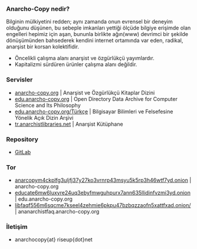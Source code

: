### Anarcho-Copy nedir?

Bilginin mülkiyetini redden; aynı zamanda onun evrensel bir deneyim olduğunu düşünen, bu sebeple imkanları yettiği ölçüde bilgiye erişimde olan engelleri hepimiz için aşan, bununla birlikte ağın(www) devrimci bir şekilde dönüşümünden bahsederek kendini internet ortamında var eden, radikal, anarşist bir korsan kolektifidir.

 - Öncelikli çalışma alanı anarşist ve özgürlükçü yayımlardır.
 - Kapitalizmi sürdüren ürünler çalışma alanı değildir.

### Servisler

<ul>
<li><a href="https://anarcho-copy.org/">anarcho-copy.org</a> | Anarşist ve Özgürlükçü Kitaplar Dizini</li>
<li><a href="https://edu.anarcho-copy.org/">edu.anarcho-copy.org</a> | Open Directory Data Archive for Computer Science and Its Philosophy</li>
<li><a href="http://edu.anarcho-copy.org/T%c3%bcrk%c3%a7e%20-%20Turkish/">edu.anarcho-copy.org/Türkçe</a> | Bilgisayar Bilimleri ve Felsefesine Yönelik Açık Dizin Arşivi</li>
<li><a href="https://tr.anarchistlibraries.net/special/index">tr.anarchistlibraries.net</a> | Anarşist Kütüphane</li>
</ul>

### Repository

 - [GitLab](https://gitlab.com/anarcho-copy)
 
### Tor

<ul>
<li><a href="http://anarcopym4ckplfg3uljfj37y27ko3vrnrp43msyu5k5rp3h46wtf7yd.onion">anarcopym4ckplfg3uljfj37y27ko3vrnrp43msyu5k5rp3h46wtf7yd.onion</a> | anarcho-copy.org</li>
<li><a href="http://educate6mw6luxyre24uq3ebyfmwguhpurx7ann635llidinfvzmi3yd.onion">educate6mw6luxyre24uq3ebyfmwguhpurx7ann635llidinfvzmi3yd.onion</a> | edu.anarcho-copy.org</li>
<li><a href="http://libfaqf556m6sqcme7kseel4zehmie6pkpu47bzbqzzaofn5xattfxad.onion">libfaqf556m6sqcme7kseel4zehmie6pkpu47bzbqzzaofn5xattfxad.onion/</a> | ananarchistfaq.anarcho-copy.org</li>
</ul>

### İletişim 

 - anarchocopy{at} riseup{dot}net
